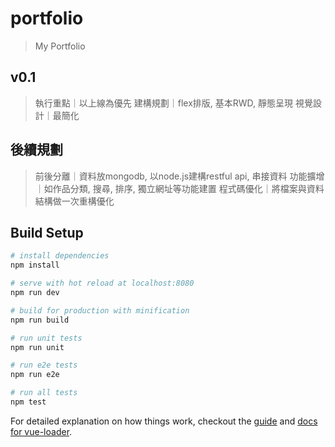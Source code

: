 # portfolio

> My Portfolio

## v0.1
> 執行重點｜以上線為優先
> 建構規劃｜flex排版, 基本RWD, 靜態呈現
> 視覺設計｜最簡化

## 後續規劃

> 前後分離｜資料放mongodb, 以node.js建構restful api, 串接資料
> 功能擴增｜如作品分類, 搜尋, 排序, 獨立網址等功能建置
> 程式碼優化｜將檔案與資料結構做一次重構優化




## Build Setup

``` bash
# install dependencies
npm install

# serve with hot reload at localhost:8080
npm run dev

# build for production with minification
npm run build

# run unit tests
npm run unit

# run e2e tests
npm run e2e

# run all tests
npm test
```

For detailed explanation on how things work, checkout the [guide](http://vuejs-templates.github.io/webpack/) and [docs for vue-loader](http://vuejs.github.io/vue-loader).
